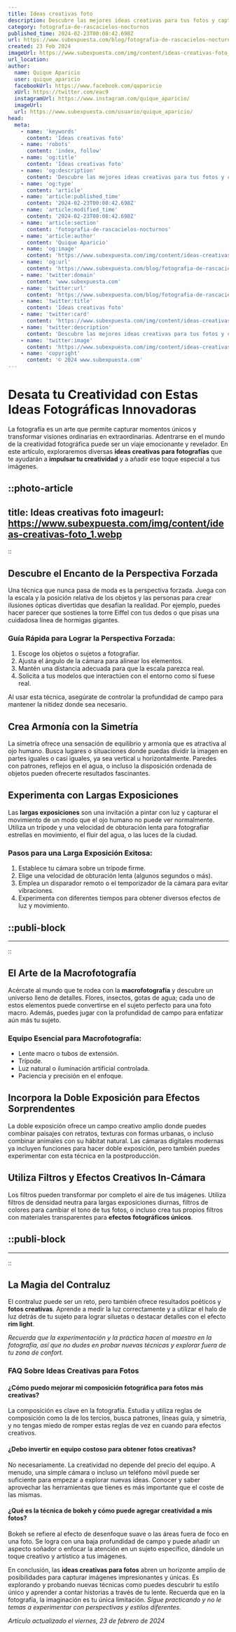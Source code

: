 ```yaml
---
title: Ideas creativas foto
description: Descubre las mejores ideas creativas para tus fotos y captura cada momento con originalidad y estilo. Inspírate y deja fluir tu creatividad.
category: fotografia-de-rascacielos-nocturnos
published_time: 2024-02-23T00:08:42.698Z
url: https://www.subexpuesta.com/blog/fotografia-de-rascacielos-nocturnos/ideas-creativas-foto
created: 23 Feb 2024
imageUrl: https://www.subexpuesta.com/img/content/ideas-creativas-foto_1.webp
url_location:
author:
  name: Quique Aparicio
  user: quique_aparicio
  facebookUrl: https://www.facebook.com/qaparicio
  xUrl: https://twitter.com/eac9
  instagramUrl: https://www.instagram.com/quique_aparicio/
  imageUrl: 
  url: https://www.subexpuesta.com/usuario/quique_aparicio/
head:
  meta:
    - name: 'keywords'
      content: 'Ideas creativas foto'
    - name: 'robots'
      content: 'index, follow'
    - name: 'og:title'
      content: 'Ideas creativas foto'
    - name: 'og:description'
      content: 'Descubre las mejores ideas creativas para tus fotos y captura cada momento con originalidad y estilo. Inspírate y deja fluir tu creatividad.'
    - name: 'og:type'
      content: 'article'
    - name: 'article:published_time'
      content: '2024-02-23T00:08:42.698Z'
    - name: 'article:modified_time'
      content: '2024-02-23T00:08:42.698Z'
    - name: 'article:section'
      content: 'fotografia-de-rascacielos-nocturnos'
    - name: 'article:author'
      content: 'Quique Aparicio'
    - name: 'og:image'
      content: 'https://www.subexpuesta.com/img/content/ideas-creativas-foto_1.webp'
    - name: 'og:url'
      content: 'https://www.subexpuesta.com/blog/fotografia-de-rascacielos-nocturnos/ideas-creativas-foto'
    - name: 'twitter:domain'
      content: 'www.subexpuesta.com'
    - name: 'twitter:url'
      content: 'https://www.subexpuesta.com/blog/fotografia-de-rascacielos-nocturnos/ideas-creativas-foto'
    - name: 'twitter:title'
      content: 'Ideas creativas foto'
    - name: 'twitter:card'
      content: 'https://www.subexpuesta.com/img/content/ideas-creativas-foto_1.webp'
    - name: 'twitter:description'
      content: 'Descubre las mejores ideas creativas para tus fotos y captura cada momento con originalidad y estilo. Inspírate y deja fluir tu creatividad.'
    - name: 'twitter:image'
      content: 'https://www.subexpuesta.com/img/content/ideas-creativas-foto_1.webp'
    - name: 'copyright'
      content: '© 2024 www.subexpuesta.com'
---
```

# Desata tu Creatividad con Estas Ideas Fotográficas Innovadoras

La fotografía es un arte que permite capturar momentos únicos y transformar visiones ordinarias en extraordinarias. Adentrarse en el mundo de la creatividad fotográfica puede ser un viaje emocionante y revelador. En este artículo, exploraremos diversas **ideas creativas para fotografías** que te ayudarán a **impulsar tu creatividad** y a añadir ese toque especial a tus imágenes. 


::photo-article
---
title: Ideas creativas foto
imageurl: https://www.subexpuesta.com/img/content/ideas-creativas-foto_1.webp
---
::


## Descubre el Encanto de la Perspectiva Forzada

Una técnica que nunca pasa de moda es la perspectiva forzada. Juega con la escala y la posición relativa de los objetos y las personas para crear ilusiones ópticas divertidas que desafían la realidad. Por ejemplo, puedes hacer parecer que sostienes la torre Eiffel con tus dedos o que pisas una cuidadosa línea de hormigas gigantes.

### Guía Rápida para Lograr la Perspectiva Forzada:

1. Escoge los objetos o sujetos a fotografiar.
2. Ajusta el ángulo de la cámara para alinear los elementos.
3. Mantén una distancia adecuada para que la escala parezca real.
4. Solicita a tus modelos que interactúen con el entorno como si fuese real.

Al usar esta técnica, asegúrate de controlar la profundidad de campo para mantener la nitidez donde sea necesario.

## Crea Armonía con la Simetría

La simetría ofrece una sensación de equilibrio y armonía que es atractiva al ojo humano. Busca lugares o situaciones donde puedas dividir la imagen en partes iguales o casi iguales, ya sea vertical u horizontalmente. Paredes con patrones, reflejos en el agua, o incluso la disposición ordenada de objetos pueden ofrecerte resultados fascinantes.

## Experimenta con Largas Exposiciones

Las **largas exposiciones** son una invitación a pintar con luz y capturar el movimiento de un modo que el ojo humano no puede ver normalmente. Utiliza un trípode y una velocidad de obturación lenta para fotografiar estrellas en movimiento, el fluir del agua, o las luces de la ciudad.

### Pasos para una Larga Exposición Exitosa:

1. Establece tu cámara sobre un trípode firme.
2. Elige una velocidad de obturación lenta (algunos segundos o más).
3. Emplea un disparador remoto o el temporizador de la cámara para evitar vibraciones.
4. Experimenta con diferentes tiempos para obtener diversos efectos de luz y movimiento.


  ::publi-block
  ---
  ---
  ::
  
  
## El Arte de la Macrofotografía

Acércate al mundo que te rodea con la **macrofotografía** y descubre un universo lleno de detalles. Flores, insectos, gotas de agua; cada uno de estos elementos puede convertirse en el sujeto perfecto para una foto macro. Además, puedes jugar con la profundidad de campo para enfatizar aún más tu sujeto.

### Equipo Esencial para Macrofotografía:

- Lente macro o tubos de extensión.
- Trípode.
- Luz natural o iluminación artificial controlada.
- Paciencia y precisión en el enfoque.

## Incorpora la Doble Exposición para Efectos Sorprendentes

La doble exposición ofrece un campo creativo amplio donde puedes combinar paisajes con retratos, texturas con formas urbanas, o incluso combinar animales con su hábitat natural. Las cámaras digitales modernas ya incluyen funciones para hacer doble exposición, pero también puedes experimentar con esta técnica en la postproducción.

## Utiliza Filtros y Efectos Creativos In-Cámara

Los filtros pueden transformar por completo el aire de tus imágenes. Utiliza filtros de densidad neutra para largas exposiciones diurnas, filtros de colores para cambiar el tono de tus fotos, o incluso crea tus propios filtros con materiales transparentes para **efectos fotográficos únicos**.


  ::publi-block
  ---
  ---
  ::
  
  
## La Magia del Contraluz

El contraluz puede ser un reto, pero también ofrece resultados poéticos y **fotos creativas**. Aprende a medir la luz correctamente y a utilizar el halo de luz detrás de tu sujeto para lograr siluetas o destacar detalles con el efecto **rim light**.

*Recuerda que la experimentación y la práctica hacen al maestro en la fotografía, así que no dudes en probar nuevas técnicas y explorar fuera de tu zona de confort.*

### FAQ Sobre Ideas Creativas para Fotos

#### ¿Cómo puedo mejorar mi composición fotográfica para fotos más creativas?
La composición es clave en la fotografía. Estudia y utiliza reglas de composición como la de los tercios, busca patrones, líneas guía, y simetría, y no tengas miedo de romper estas reglas de vez en cuando para efectos creativos.

#### ¿Debo invertir en equipo costoso para obtener fotos creativas?
No necesariamente. La creatividad no depende del precio del equipo. A menudo, una simple cámara o incluso un teléfono móvil puede ser suficiente para empezar a explorar nuevas ideas. Conocer y saber aprovechar las herramientas que tienes es más importante que el coste de las mismas.

#### ¿Qué es la técnica de bokeh y cómo puede agregar creatividad a mis fotos?
Bokeh se refiere al efecto de desenfoque suave o las áreas fuera de foco en una foto. Se logra con una baja profundidad de campo y puede añadir un aspecto soñador o enfocar la atención en un sujeto específico, dándole un toque creativo y artístico a tus imágenes. 

En conclusión, las **ideas creativas para fotos** abren un horizonte amplio de posibilidades para capturar imágenes impresionantes y únicas. Es explorando y probando nuevas técnicas como puedes descubrir tu estilo único y aprender a contar historias a través de tu lente. Recuerda que en la fotografía, la imaginación es tu única limitación. *Sigue practicando y no le temas a experimentar con perspectivas y estilos diferentes.*

_Artículo actualizado el viernes, 23 de febrero de 2024_